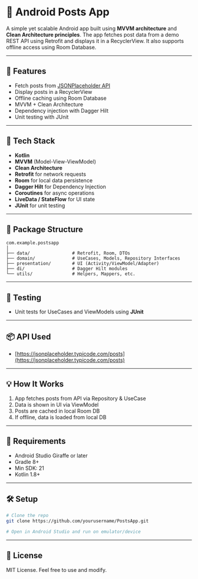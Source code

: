 # 📱 Android Posts App

A simple yet scalable Android app built using **MVVM architecture** and **Clean Architecture principles**. The app fetches post data from a demo REST API using Retrofit and displays it in a RecyclerView. It also supports offline access using Room Database.

---

## 🚀 Features
- Fetch posts from [JSONPlaceholder API](https://jsonplaceholder.typicode.com/posts)
- Display posts in a RecyclerView
- Offline caching using Room Database
- MVVM + Clean Architecture
- Dependency injection with Dagger Hilt
- Unit testing with JUnit

---

## 🧱 Tech Stack
- **Kotlin**
- **MVVM** (Model-View-ViewModel)
- **Clean Architecture**
- **Retrofit** for network requests
- **Room** for local data persistence
- **Dagger Hilt** for Dependency Injection
- **Coroutines** for async operations
- **LiveData / StateFlow** for UI state
- **JUnit** for unit testing

---

## 📁 Package Structure
```
com.example.postsapp
│
├── data/                # Retrofit, Room, DTOs
├── domain/              # UseCases, Models, Repository Interfaces
├── presentation/        # UI (Activity/ViewModel/Adapter)
├── di/                  # Dagger Hilt modules
└── utils/               # Helpers, Mappers, etc.
```

---

## 🧪 Testing
- Unit tests for UseCases and ViewModels using **JUnit**

---

## 📦 API Used
- [https://jsonplaceholder.typicode.com/posts](https://jsonplaceholder.typicode.com/posts)

---

## 💡 How It Works
1. App fetches posts from API via Repository & UseCase
2. Data is shown in UI via ViewModel
3. Posts are cached in local Room DB
4. If offline, data is loaded from local DB

---

## 📌 Requirements
- Android Studio Giraffe or later
- Gradle 8+
- Min SDK: 21
- Kotlin 1.8+

---

## 🛠 Setup
```bash
# Clone the repo
git clone https://github.com/yourusername/PostsApp.git

# Open in Android Studio and run on emulator/device
```

---

## 📄 License
MIT License. Feel free to use and modify.
